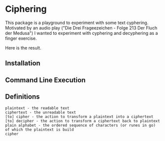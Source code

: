 # Ciphering

This package is a playground to experiment with some text cyphering.
Motivated by an audio play ("Die Drei Frageezeichen - Folge 213 Der Fluch der Medusa") I wanted to experiment with cyphering and decyphering as a finger exercise.

Here is the result.

## Installation

## Command Line Execution

## Definitions

    plaintext - the readable text 
    ciphertext - the unreadable text
    [to] cipher - the action to transform a plaintext into a ciphertext
    [to] decipher - the action to transform a ciphertext back to plaintext
    plain alphabet - the ordered sequence of characters (or runes in go) of which the plaintext is build
    cipher 